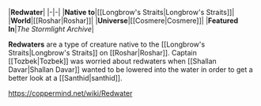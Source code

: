 |**Redwater**|
|-|-|
|**Native to**|[[Longbrow's Straits\|Longbrow's Straits]]|
|**World**|[[Roshar\|Roshar]]|
|**Universe**|[[Cosmere\|Cosmere]]|
|**Featured In**|*The Stormlight Archive*|

**Redwaters** are a type of creature native to the [[Longbrow's Straits\|Longbrow's Straits]] on [[Roshar\|Roshar]].
Captain [[Tozbek\|Tozbek]] was worried about redwaters when [[Shallan Davar\|Shallan Davar]] wanted to be lowered into the water in order to get a better look at a [[Santhid\|santhid]].



https://coppermind.net/wiki/Redwater